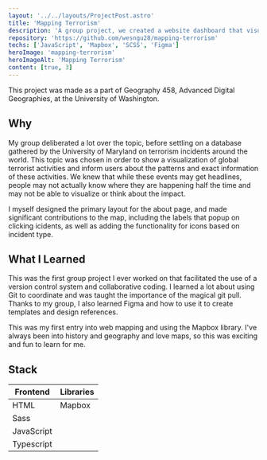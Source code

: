```yaml
---
layout: '../../layouts/ProjectPost.astro'
title: 'Mapping Terrorism'
description: 'A group project, we created a website dashboard that visualizes data from the University of Maryland Global Terrorism Database.'
repository: 'https://github.com/wesngu28/mapping-terrorism'
techs: ['JavaScript', 'Mapbox', 'SCSS', 'Figma']
heroImage: 'mapping-terrorism'
heroImageAlt: 'Mapping Terrorism'
content: [true, 3]
---
```


This project was made as a part of Geography 458, Advanced Digital Geographies, at the University of Washington.

## Why

My group deliberated a lot over the topic, before settling on a database gathered by the University of Maryland on terrorism incidents around the world. This topic was chosen in order to show a visualization of global terrorist activities and inform users about the patterns and exact information of these activities. We knew that while these events may get headlines, people may not actually know where they are happening half the time and may not be able to visualize or think about the impact.

I myself designed the primary layout for the about page, and made significant contributions to the map, including the labels that popup on clicking icidents, as well as adding the functionality for icons based on incident type.

## What I Learned

This was the first group project I ever worked on that facilitated the use of a version control system and collaborative coding. I learned a lot about using Git to coordinate and was taught the importance of the magical git pull. Thanks to my group, I also learned Figma and how to use it to create templates and design references.

This was my first entry into web mapping and using the Mapbox library. I've always been into history and geography and love maps, so this was exciting and fun to learn for me.

## Stack

| Frontend    | Libraries     |
| ----------- | ----------- |
| HTML      | Mapbox       |
| Sass   |         |
| JavaScript |         |
| Typescript  |         |
